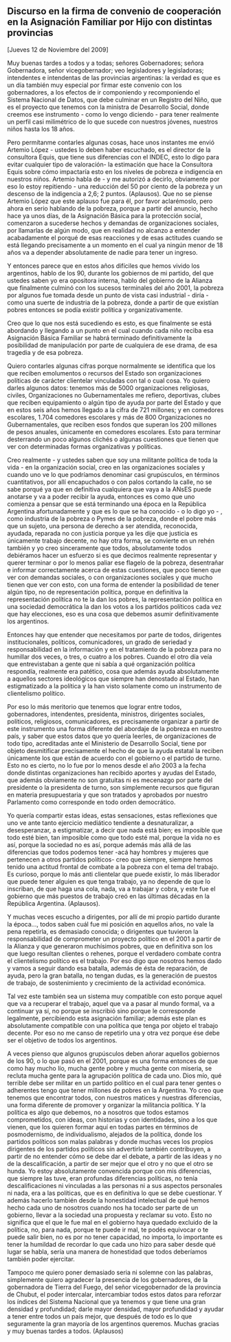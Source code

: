 Discurso en la firma de convenio de cooperación en la Asignación Familiar por Hijo con distintas provincias
-----------------------------------------------------------------------------------------------------------

[Jueves 12 de Noviembre del 2009]

Muy buenas tardes a todos y a todas; señores Gobernadores; señora
Gobernadora, señor vicegobernador; veo legisladores y legisladoras;
intendentes e intendentas de las provincias argentinas: la verdad es que
es un día también muy especial por firmar este convenio con los
gobernadores, a los efectos de ir componiendo y recomponiendo el Sistema
Nacional de Datos, que debe culminar en un Registro del Niño, que es el
proyecto que tenemos con la ministra de Desarrollo Social, donde creemos
ese instrumento - como lo vengo diciendo - para tener realmente un
perfil casi milimétrico de lo que sucede con nuestros jóvenes, nuestros
niños hasta los 18 años.

Pero permítanme contarles algunas cosas, hace unos instantes me envió
Artemio López - ustedes lo deben haber escuchado, es el director de la
consultora Equis, que tiene sus diferencias con el INDEC, esto lo digo
para evitar cualquier tipo de valoración- la estimación que hace la
Consultora Equis sobre cómo impactaría esto en los niveles de pobreza e
indigencia en nuestros niños. Artemio habla de - y me autorizó a
decirlo, obviamente por eso lo estoy repitiendo - una reducción del 50
por ciento de la pobreza y un descenso de la indigencia a 2,6; 2 puntos.
(Aplausos). Que no se piense Artemio López que este aplauso fue para él,
por favor aclarémoslo, pero ahora en serio hablando de la pobreza,
porque a partir del anuncio, hecho hace ya unos días, de la Asignación
Básica para la protección social, comenzaron a sucederse hechos y
demandas de organizaciones sociales, por llamarlas de algún modo, que en
realidad no alcanzo a entender acabadamente el porqué de esas reacciones
y de esas actitudes cuando se está llegando precisamente a un momento en
el cual ya ningún menor de 18 años va a depender absolutamente de nadie
para tener un ingreso.

Y entonces parece que en estos años difíciles que hemos vivido los
argentinos, hablo de los 90, durante los gobiernos de mi partido, del
que ustedes saben yo era opositora interna, hablo del gobierno de la
Alianza que finalmente culminó con los sucesos terminales del año 2001,
la pobreza por algunos fue tomada desde un punto de vista casi
industrial - diría - como una suerte de industria de la pobreza, donde a
partir de que existían pobres entonces se podía existir política y
organizativamente.

Creo que lo que nos está sucediendo es esto, es que finalmente se está
abordando y llegando a un punto en el cual cuando cada niño reciba esa
Asignación Básica Familiar se habrá terminado definitivamente la
posibilidad de manipulación por parte de cualquiera de ese drama, de esa
tragedia y de esa pobreza.

Quiero contarles algunas cifras porque normalmente se identifica que los
que reciben emolumentos o recursos del Estado son organizaciones
políticas de carácter clientelar vinculadas con tal o cual cosa. Yo
quiero darles algunos datos: tenemos más de 5000 organizaciones
religiosas, civiles, Organizaciones no Gubernamentales me refiero,
deportivas, clubes que reciben equipamiento o algún tipo de ayuda por
parte del Estado y que en estos seis años hemos llegado a la cifra de
721 millones; y en comedores escolares, 1.704 comedores escolares y más
de 800 Organizaciones no Gubernamentales, que reciben esos fondos que
superan los 200 millones de pesos anuales, únicamente en comedores
escolares. Esto para terminar desterrando un poco algunos clichés o
algunas cuestiones que tienen que ver con determinadas formas
organizativas y políticas.

Creo realmente - y ustedes saben que soy una militante política de toda
la vida - en la organización social, creo en las organizaciones sociales
y cuando uno ve lo que podríamos denominar casi grupúsculos, en términos
cuantitativos, por allí encapuchados o con palos cortando la calle, no
se sabe porqué ya que en definitiva cualquiera que vaya a la ANsES puede
anotarse y va a poder recibir la ayuda, entonces es como que uno
comienza a pensar que se está terminando una época en la República
Argentina afortunadamente y que es lo que se ha conocido - o lo digo
yo - , como industria de la pobreza o Pymes de la pobreza, donde el
pobre más que un sujeto, una persona de derecho a ser atendida,
reconocida, ayudada, reparada no con justicia porque ya les dije que
justicia es únicamente trabajo decente, no hay otra forma, se convierte
en un rehén también y yo creo sinceramente que todos, absolutamente
todos debiéramos hacer un esfuerzo si es que decimos realmente
representar y querer terminar o por lo menos paliar ese flagelo de la
pobreza, desentrañar e informar correctamente acerca de estas
cuestiones, que poco tienen que ver con demandas sociales, o con
organizaciones sociales y que mucho tienen que ver con esto, con una
forma de entender la posibilidad de tener algún tipo, no de
representación política, porque en definitiva la representación política
no te la dan los pobres, la representación política en una sociedad
democrática la dan los votos a los partidos políticos cada vez que hay
elecciones, eso es una cosa que debemos asumir definitivamente los
argentinos.

Entonces hay que entender que necesitamos por parte de todos, dirigentes
institucionales, políticos, comunicadores, un grado de seriedad y
responsabilidad en la información y en el tratamiento de la pobreza para
no humillar dos veces, o tres, o cuatro a los pobres. Cuando el otro día
veía que entrevistaban a gente que ni sabía a qué organización política
respondía, realmente era patético, cosa que además ayuda absolutamente a
aquellos sectores ideológicos que siempre han denostado al Estado, han
estigmatizado a la política y la han visto solamente como un instrumento
de clientelismo político.

Por eso lo más meritorio que tenemos que lograr entre todos,
gobernadores, intendentes, presidenta, ministros, dirigentes sociales,
políticos, religiosos, comunicadores, es precisamente organizar a partir
de este instrumento una forma diferente del abordaje de la pobreza en
nuestro país, y saber que estos datos que yo quería leerles, de
organizaciones de todo tipo, acreditadas ante el Ministerio de
Desarrollo Social, tiene por objeto desmitificar precisamente el hecho
de que la ayuda estatal la reciben únicamente los que están de acuerdo
con el gobierno o el partido de turno. Esto no es cierto, no lo fue por
lo menos desde el año 2003 a la fecha donde distintas organizaciones han
recibido aportes y ayudas del Estado, que además obviamente no son
gratuitas ni es mecenazgo por parte del presidente o la presidenta de
turno, son simplemente recursos que figuran en materia presupuestaria y
que son tratados y aprobados por nuestro Parlamento como corresponde en
todo orden democrático.

Yo quería compartir estas ideas, estas sensaciones, estas reflexiones
que uno ve ante tanto ejercicio mediático tendiente a desnaturalizar, a
desesperanzar, a estigmatizar, a decir que nada está bien; es imposible
que todo esté bien, tan imposible como que todo esté mal, porque la vida
no es así, porque la sociedad no es así, porque además más allá de las
diferencias que todos podemos tener -acá hay hombres y mujeres que
pertenecen a otros partidos políticos- creo que siempre, siempre hemos
tenido una actitud frontal de combate a la pobreza con el tema del
trabajo. Es curioso, porque lo más anti clientelar que puede existir, lo
más liberador que puede tener alguien es que tenga trabajo, ya no
depende de que lo inscriban, de que haga una cola, nada, va a trabajar y
cobra, y este fue el gobierno que más puestos de trabajo creó en las
últimas décadas en la República Argentina. (Aplausos).

Y muchas veces escucho a dirigentes, por allí de mi propio partido
durante la época..., todos saben cuál fue mi posición en aquellos años,
no vale la pena repetirla, es demasiado conocida; o dirigentes que
tuvieron la responsabilidad de comprometer un proyecto político en el
2001 a partir de la Alianza y que generaron muchísimos pobres, que en
definitiva son los que luego resultan clientes o rehenes, porque el
verdadero combate contra el clientelismo político es el trabajo. Por eso
digo que nosotros hemos dado y vamos a seguir dando esa batalla, además
de ésta de reparación, de ayuda, pero la gran batalla, no tengan dudas,
es la generación de puestos de trabajo, de sostenimiento y crecimiento
de la actividad económica.

Tal vez este también sea un sistema muy compatible con esto porque aquel
que va a recuperar el trabajo, aquel que va a pasar al mundo formal, va
a continuar ya sí, no porque se inscribió sino porque le corresponde
legalmente, percibiendo esta asignación familiar; además este plan es
absolutamente compatible con una política que tenga por objeto el
trabajo decente. Por eso no me canso de repetirlo una y otra vez porque
ése debe ser el objetivo de todos los argentinos.

A veces pienso que algunos grupúsculos deben añorar aquellos gobiernos
de los 90, o lo que pasó en el 2001, porque es una forma entonces de que
como hay mucho lío, mucha gente pobre y mucha gente con miseria, se
recluta mucha gente para la agrupación política de cada uno. Dios mío,
qué terrible debe ser militar en un partido político en el cual para
tener gentes o adherentes tengo que tener millones de pobres en la
Argentina. Yo creo que tenemos que encontrar todos, con nuestros matices
y nuestras diferencias, una forma diferente de promover y organizar la
militancia política. Y la política es algo que debemos, no a nosotros
que todos estamos comprometidos, con ideas, con historias y con
identidades, sino a los que vienen, que los quieren formar aquí en todas
partes en términos de posmodernismo, de individualismo, alejados de la
política, donde los partidos políticos son malas palabras y donde muchas
veces los propios dirigentes de los partidos políticos sin advertirlo
también contribuyen, a partir de no entender cómo se debe dar el debate,
a partir de las ideas y no de la descalificación, a partir de ser mejor
que el otro y no que el otro se hunda. Yo estoy absolutamente convencida
porque con mis diferencias, que siempre las tuve, eran profundas
diferencias políticas, no tenía descalificaciones ni vinculadas a las
personas ni a sus aspectos personales ni nada, era a las políticas, que
es en definitiva lo que se debe cuestionar. Y además hacerlo también
desde la honestidad intelectual de qué hemos hecho cada uno de nosotros
cuando nos ha tocado ser parte de un gobierno, llevar a la sociedad una
propuesta y reclamar su voto. Esto no significa que el que le fue mal en
el gobierno haya quedado excluido de la política, no, para nada, porque
te puede ir mal, te podés equivocar o te puede salir bien, no es por no
tener capacidad, no importa, lo importante es tener la humildad de
recordar lo que cada uno hizo para saber desde qué lugar se habla, sería
una manera de honestidad que todos deberíamos también poder ejercitar.

Tampoco me quiero poner demasiado seria ni solemne con las palabras,
simplemente quiero agradecer la presencia de los gobernadores, de la
gobernadora de Tierra del Fuego, del señor vicegobernador de la
provincia de Chubut, el poder intercalar, intercambiar todos estos datos
para reforzar los índices del Sistema Nacional que ya tenemos y que
tiene una gran densidad y profundidad; darle mayor densidad, mayor
profundidad y ayudar a tener entre todos un país mejor, que después de
todo es lo que seguramente la gran mayoría de los argentinos queremos.
Muchas gracias y muy buenas tardes a todos. (Aplausos)

 

 
